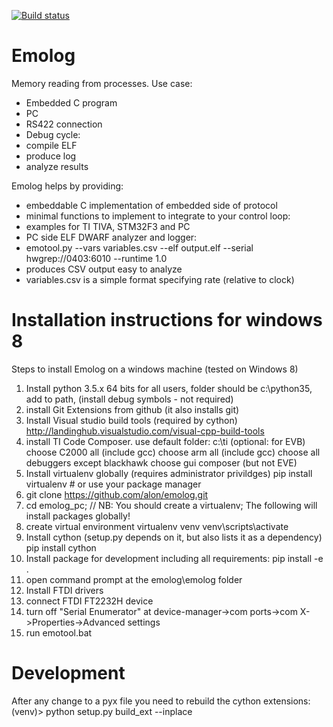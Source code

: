 [![Build status](https://ci.appveyor.com/api/projects/status/ucgxt3386bikt3s4/branch/master?svg=true)](https://ci.appveyor.com/project/alon/emolog/branch/master)

Emolog
======

Memory reading from processes.
Use case:
- Embedded C program
- PC
- RS422 connection
- Debug cycle:
 - compile ELF
 - produce log
 - analyze results

Emolog helps by providing:
- embeddable C implementation of embedded side of protocol
 - minimal functions to implement to integrate to your control loop:
 - examples for TI TIVA, STM32F3 and PC
- PC side ELF DWARF analyzer and logger:
 - emotool.py --vars variables.csv --elf output.elf --serial hwgrep://0403:6010 --runtime 1.0
 - produces CSV output easy to analyze
 - variables.csv is a simple format specifying rate (relative to clock)

Installation instructions for windows 8
=======================================

Steps to install Emolog on a windows machine (tested on Windows 8)

1. Install python 3.5.x 64 bits
	for all users, folder should be c:\python35, add to path, (install debug symbols - not required)
2. install Git Extensions from github (it also installs git)
3. Install Visual studio build tools (required by cython)
http://landinghub.visualstudio.com/visual-cpp-build-tools
4. install TI Code Composer.
use default folder: c:\ti
(optional: for EVB) choose C2000 all (include gcc) 
choose arm all (include gcc)
choose all debuggers except blackhawk
choose gui composer (but not EVE)
5. Install virtualenv globally (requires administrator privildges)
pip install virtualenv # or use your package manager
6. git clone https://github.com/alon/emolog.git
7. cd emolog_pc; // NB: You should create a virtualenv; The following will install packages globally!
8. create virtual environment
virtualenv venv
venv\scripts\activate
9. Install cython (setup.py depends on it, but also lists it as a dependency)
pip install cython
10. Install package for development including all requirements:
pip install -e .
11. open command prompt at the emolog\emolog folder
12. Install FTDI drivers
13. connect FTDI FT2232H device
14. turn off "Serial Enumerator" at device-manager->com ports->com X->Properties->Advanced settings
15. run emotool.bat

Development
===========

After any change to a pyx file you need to rebuild the cython extensions:
(venv)> python setup.py build_ext --inplace
